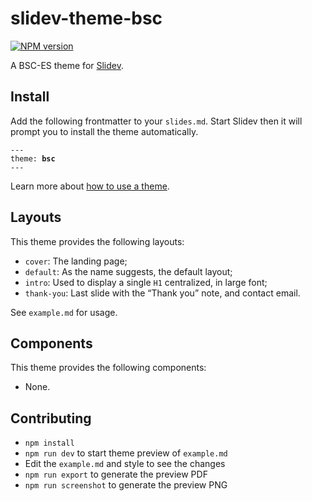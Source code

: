 # slidev-theme-bsc

[![NPM version](https://img.shields.io/npm/v/slidev-theme-bsc?color=3AB9D4&label=)](https://www.npmjs.com/package/slidev-theme-bsc)

A BSC-ES theme for [Slidev](https://github.com/slidevjs/slidev).

<!--
  Learn more about how to write a theme:
  https://sli.dev/themes/write-a-theme.html
--->

<!--
  run `npm run dev` to check out the slides for more details of how to start writing a theme
-->

<!--
  Put some screenshots here to demonstrate your theme

  Live demo: [...]
-->

## Install

Add the following frontmatter to your `slides.md`. Start Slidev then it will prompt you to install the theme automatically.

<pre><code>---
theme: <b>bsc</b>
---</code></pre>

Learn more about [how to use a theme](https://sli.dev/themes/use).

## Layouts

This theme provides the following layouts:

- `cover`: The landing page;
- `default`: As the name suggests, the default layout;
- `intro`: Used to display a single `H1` centralized, in large font;
- `thank-you`: Last slide with the “Thank you” note, and contact email.

See `example.md` for usage.

## Components

This theme provides the following components:

- None.

## Contributing

- `npm install`
- `npm run dev` to start theme preview of `example.md`
- Edit the `example.md` and style to see the changes
- `npm run export` to generate the preview PDF
- `npm run screenshot` to generate the preview PNG
